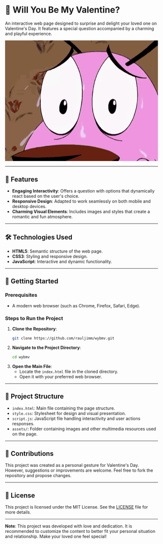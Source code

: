 # 💖 Will You Be My Valentine?

An interactive web page designed to surprise and delight your loved one on Valentine's Day. It features a special question accompanied by a charming and playful experience.

![Project Screenshot](media/shaking-courage.gif)

---

## 🌟 Features

- **Engaging Interactivity**: Offers a question with options that dynamically react based on the user's choice.
- **Responsive Design**: Adapted to work seamlessly on both mobile and desktop devices.
- **Charming Visual Elements**: Includes images and styles that create a romantic and fun atmosphere.

---

## 🛠️ Technologies Used

- **HTML5**: Semantic structure of the web page.
- **CSS3**: Styling and responsive design.
- **JavaScript**: Interactive and dynamic functionality.

---

## 🚀 Getting Started

### Prerequisites

- A modern web browser (such as Chrome, Firefox, Safari, Edge).

### Steps to Run the Project

1. **Clone the Repository**:
    ```bash
    git clone https://github.com/rauljimm/wybmv.git
    ```
2. **Navigate to the Project Directory**:
    ```bash
    cd wybmv
    ```
3. **Open the Main File**:
    - Locate the `index.html` file in the cloned directory.
    - Open it with your preferred web browser.

---

## 💂️ Project Structure

- `index.html`: Main file containing the page structure.
- `style.css`: Stylesheet for design and visual presentation.
- `script.js`: JavaScript file handling interactivity and user actions responses.
- `assets/`: Folder containing images and other multimedia resources used on the page.

---

## 🤝 Contributions

This project was created as a personal gesture for Valentine's Day. However, suggestions or improvements are welcome. Feel free to fork the repository and propose changes.

---

## 📝 License

This project is licensed under the MIT License. See the [LICENSE](LICENSE) file for more details.

---

**Note**: This project was developed with love and dedication. It is recommended to customize the content to better fit your personal situation and relationship. Make your loved one feel special!
